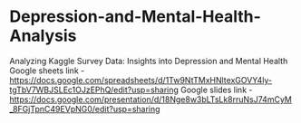 # Depression-and-Mental-Health-Analysis
Analyzing Kaggle Survey Data: Insights into Depression and Mental Health
Google sheets link - https://docs.google.com/spreadsheets/d/1Tw9NtTMxHNltexGOVY4ly-tgTbV7WBJSLEc1OJzEPhQ/edit?usp=sharing
Google slides link - https://docs.google.com/presentation/d/18Nge8w3bLTsLk8rruNsJ74mCyM_8FGjTpnC49EVpNG0/edit?usp=sharing